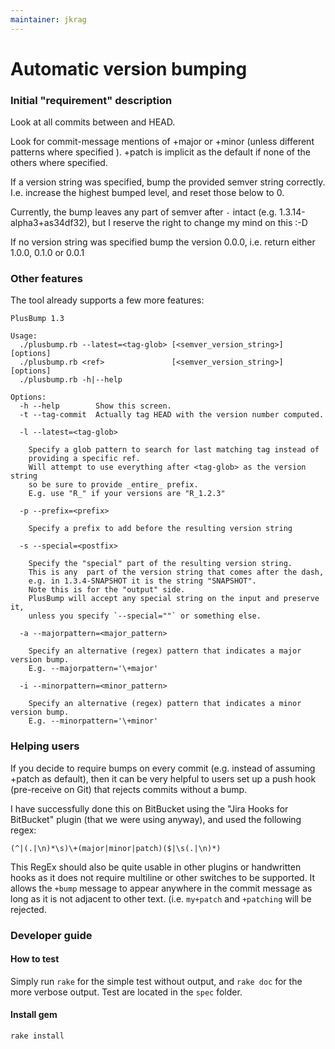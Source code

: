 ```yaml
---
maintainer: jkrag
---
```

# Automatic version bumping

### Initial "requirement" description

Look at all commits between <ref> and HEAD.

Look for commit-message mentions of +major or +minor (unless different patterns where specified ). +patch is implicit as the default if none of the others where specified.

If a version string was specified, bump the provided semver string correctly.
I.e. increase the highest bumped level, and reset those below to 0.

Currently, the bump leaves any part of semver after `-` intact (e.g. 1.3.14-alpha3+as34df32), but I reserve the right to change my mind on this :-D

If no version string was specified bump the version 0.0.0, i.e. return either 1.0.0, 0.1.0 or 0.0.1

### Other features
The tool already supports a few more features:

```
PlusBump 1.3

Usage:
  ./plusbump.rb --latest=<tag-glob> [<semver_version_string>] [options]
  ./plusbump.rb <ref>               [<semver_version_string>] [options]
  ./plusbump.rb -h|--help

Options:
  -h --help        Show this screen.
  -t --tag-commit  Actually tag HEAD with the version number computed.

  -l --latest=<tag-glob>

    Specify a glob pattern to search for last matching tag instead of
    providing a specific ref.
    Will attempt to use everything after <tag-glob> as the version string
    so be sure to provide _entire_ prefix.
    E.g. use "R_" if your versions are "R_1.2.3"

  -p --prefix=<prefix>

    Specify a prefix to add before the resulting version string

  -s --special=<postfix>

    Specify the "special" part of the resulting version string.
    This is any  part of the version string that comes after the dash,
    e.g. in 1.3.4-SNAPSHOT it is the string "SNAPSHOT".
    Note this is for the "output" side.
    PlusBump will accept any special string on the input and preserve it,
    unless you specify `--special=""` or something else.

  -a --majorpattern=<major_pattern>

    Specify an alternative (regex) pattern that indicates a major version bump.
    E.g. --majorpattern='\+major'

  -i --minorpattern=<minor_pattern>

    Specify an alternative (regex) pattern that indicates a minor version bump.
    E.g. --minorpattern='\+minor'
```


### Helping users
If you decide to require bumps on every commit (e.g. instead of assuming +patch as default), then it can be very helpful to users set up a push hook (pre-receive on Git) that rejects commits without a bump.

I have successfully done this on BitBucket using the "Jira Hooks for BitBucket" plugin (that we were using anyway), and used the following regex:
```
(^|(.|\n)*\s)\+(major|minor|patch)($|\s(.|\n)*)
```

This RegEx should also be quite usable in other plugins or handwritten hooks as it does not require multiline or other switches to be supported.
It allows the `+bump` message to appear anywhere in the commit message as long as it is not adjacent to other text. (i.e. `my+patch` and `+patching` will be rejected.

### Developer guide

#### How to test

Simply run `rake` for the simple test without output, and `rake doc` for the more verbose output. Test are located in the `spec` folder. 

#### Install gem

`rake install`

